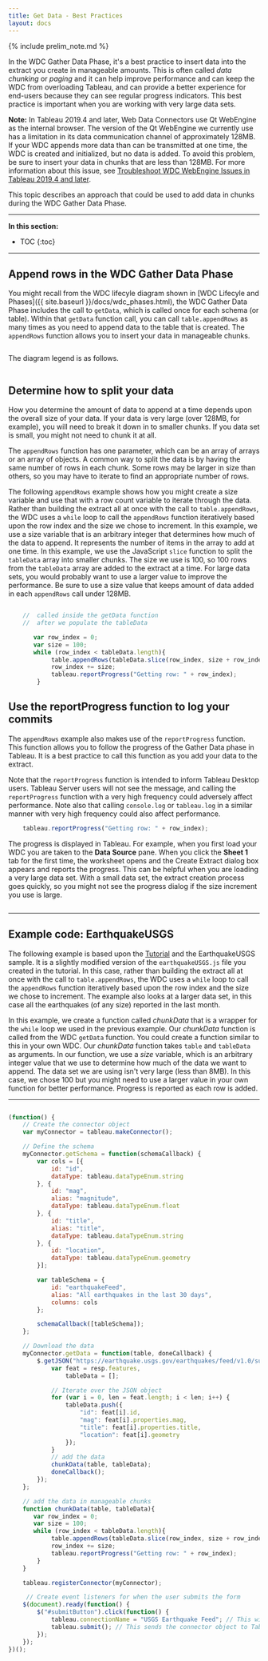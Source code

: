 ```yaml
---
title: Get Data - Best Practices
layout: docs
---
```

{% include prelim_note.md %}

In the WDC Gather Data Phase, it's a best practice to insert data into the extract you create in manageable amounts. This is often called *data chunking* or *paging* and it can help improve performance and can keep the WDC from overloading Tableau, and can provide a better experience for end-users because they can see regular progress indicators. This best practice is important when you are working with very large data sets.

<div class="alert alert-info"><b>Note:</b> In Tableau 2019.4 and later, Web Data Connectors use Qt WebEngine as the internal browser. The version of the Qt WebEngine we currently use has a limitation in its data communication channel of approximately 128MB. If your WDC appends more data than can be transmitted at one time, the WDC is created and initialized, but no data is added. To avoid this problem, be sure to insert your data in chunks that are less than 128MB. For more information about this issue, see <a href="{{site.baseurl}}\docs\wdc_webengine.html" >Troubleshoot WDC WebEngine Issues in Tableau 2019.4 and later</a>.</div>

This topic describes an approach that could be used to add data in chunks during the WDC Gather Data Phase.



---
**In this section:**
* TOC
{:toc}

--- 

## Append rows in the WDC Gather Data Phase

You might recall from the WDC lifecyle diagram shown in [WDC Lifecyle and Phases]({{ site.baseurl }}/docs/wdc_phases.html), the WDC Gather Data Phase includes the call to `getData`, which is called once for each schema (or table). Within that `getData` function call, you can call `table.appendRows` as many times as you need to append data to the table that is created. The `appendRows` function allows you to insert your data in manageable chunks.

<img class="img-responsive docs-img" src="{{ site.baseurl }}/assets/wdc_flow_data.png" alt="">

The diagram legend is as follows.

<img class="img-responsive docs-img" src="{{ site.baseurl }}/assets/wdc_flow_legend.png" alt="">


## Determine how to split your data

How you determine the amount of data to append at a time depends upon the overall size of your data. If your data is very large (over 128MB, for example), you will need to break it down in to smaller chunks. If you data set is small, you might not need to chunk it at all.



The `appendRows` function has one parameter, which can be an array of arrays or an array of objects. A common way to split the data is by having the same number of rows in each chunk. Some rows may be larger in size than others, so you may have to iterate to find an appropriate number of rows.

The following `appendRows` example shows how you might create a size variable and use that with a row count variable to iterate through the data. Rather than building the extract all at once with the call to `table.appendRows`, the WDC uses a `while` loop to call the `appendRows` function iteratively based upon the row index and the size we chose to increment. In this example, we use a size variable that is an arbitrary integer that determines how much of the data to append. It represents the number of items in the array to add at one time. In this example, we use the JavaScript `slice` function to split the `tableData` array into smaller chunks. The size we use is 100, so 100 rows from the `tableData` array are added to the extract at a time. For large data sets, you would probably want to use a larger value to improve the performance. Be sure to use a size value that keeps amount of data added in each `appendRows` call under 128MB.

```javascript

    //  called inside the getData function 
    //  after we populate the tableData 

       var row_index = 0;
       var size = 100;
       while (row_index < tableData.length){
            table.appendRows(tableData.slice(row_index, size + row_index));
            row_index += size;
            tableau.reportProgress("Getting row: " + row_index);
        }

```

## Use the reportProgress function to log your commits

The `appendRows` example also makes use of the `reportProgress` function. This function allows you to follow the progress of the Gather Data phase in Tableau. It is a best practice to call this function as you add your data to the extract.

<div class="alert alert-info">Note that the <code>reportProgress</code> function is intended to inform Tableau Desktop users. Tableau Server users will not see the message, and calling the <code>reportProgress</code> function with a very high frequency could adversely affect performance. Note also that calling <code>console.log</code> or <code>tableau.log</code> in a similar manner with very high frequency could also affect performance.
</div>


```javascript
    tableau.reportProgress("Getting row: " + row_index);

```

The progress is displayed in Tableau. For example, when you first load your WDC you are taken to the **Data Source** pane. When you click the **Sheet 1** tab for the first time, the worksheet opens and the Create Extract dialog box appears and reports the progress. This can be helpful when you are loading a very large data set. With a small data set, the extract creation process goes quickly, so you might not see the progress dialog if the size increment you use is large.

<img class="img-responsive docs-img" src="{{ site.baseurl }}/assets/wdc_tableau.reportProgress.png" alt="">

---

## Example code: EarthquakeUSGS

The following example is based upon the [Tutorial]({{site.baseurl}}/docs/wdc_data_tutorial.html) and the EarthquakeUSGS sample. It is a slightly modified version of the `earthquakeUSGS.js` file you created in the tutorial. In this case, rather than building the extract all at once with the call to `table.appendRows`, the WDC uses a `while` loop to call the `appendRows` function iteratively based upon the row index and the size we chose to increment. The example also looks at a larger data set, in this case all the earthquakes (of any size) reported in the last month. 

In this example, we create a function called *chunkData* that is a wrapper for the `while` loop we used in the previous example. Our *chunkData* function is called from the WDC `getData` function. You could create a function similar to this in your own WDC. Our *chunkData* function takes `table` and `tableData` as arguments. In our function, we use a *size* variable, which is an arbitrary integer value that we use to determine how much of the data we want to append. The data set we are using isn't very large (less than 8MB). In this case, we chose 100 but you might need to use a larger value in your own function for better performance. Progress is reported as each row is added.

 ---

```javascript

(function() {
    // Create the connector object
    var myConnector = tableau.makeConnector();

    // Define the schema
    myConnector.getSchema = function(schemaCallback) {
        var cols = [{
            id: "id",
            dataType: tableau.dataTypeEnum.string
        }, {
            id: "mag",
            alias: "magnitude",
            dataType: tableau.dataTypeEnum.float
        }, {
            id: "title",
            alias: "title",
            dataType: tableau.dataTypeEnum.string
        }, {
            id: "location",
            dataType: tableau.dataTypeEnum.geometry
        }];

        var tableSchema = {
            id: "earthquakeFeed",
            alias: "All earthquakes in the last 30 days",
            columns: cols
        };

        schemaCallback([tableSchema]);
    };

    // Download the data
    myConnector.getData = function(table, doneCallback) {
        $.getJSON("https://earthquake.usgs.gov/earthquakes/feed/v1.0/summary/all_month.geojson", function(resp) {
            var feat = resp.features,
                tableData = [];

            // Iterate over the JSON object
            for (var i = 0, len = feat.length; i < len; i++) {
                tableData.push({
                    "id": feat[i].id,
                    "mag": feat[i].properties.mag,
                    "title": feat[i].properties.title,
                    "location": feat[i].geometry
                });
            }
            // add the data 
            chunkData(table, tableData);
            doneCallback();
        });
    };

    // add the data in manageable chunks
    function chunkData(table, tableData){
       var row_index = 0;
       var size = 100;
       while (row_index < tableData.length){
            table.appendRows(tableData.slice(row_index, size + row_index));
            row_index += size;
            tableau.reportProgress("Getting row: " + row_index);
        }
    }

    tableau.registerConnector(myConnector);

     // Create event listeners for when the user submits the form
    $(document).ready(function() {
        $("#submitButton").click(function() {
            tableau.connectionName = "USGS Earthquake Feed"; // This will be the data source name in Tableau
            tableau.submit(); // This sends the connector object to Tableau
        });
    });
})();


```